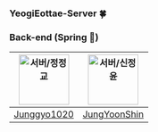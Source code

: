 ### YeogiEottae-Server 🍀

### Back-end (Spring 🌱)
| <img src="https://avatars.githubusercontent.com/u/150939763?v=4" width=90px alt="서버/정정교"/>  | <img src="https://avatars.githubusercontent.com/u/63058347?v=4" width=90px alt="서버/신정윤"/>  | 
| :-----: | :-----: |
| [Junggyo1020](https://github.com/junggyo1020) | [JungYoonShin](https://github.com/JungYoonShin) |
